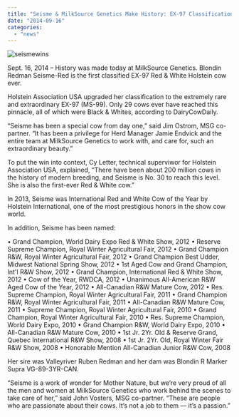 ```yaml
---
title: "Seisme & MilkSource Genetics Make History: EX-97 Classification Is Highest R&W Cow Ever"
date: "2014-09-16"
categories: 
  - "news"
---
```


![seismewins](http://milk-source.local/wp-content/uploads/2014/09/seismewins-1024x768.jpg)

Sept. 16, 2014 – History was made today at MilkSource Genetics. Blondin Redman Seisme-Red is the first classified EX-97 Red & White Holstein cow ever.

Holstein Association USA upgraded her classification to the extremely rare and extraordinary EX-97 (MS-99). Only 29 cows ever have reached this pinnacle, all of which were Black & Whites, according to DairyCowDaily.

“Seisme has been a special cow from day one,” said Jim Ostrom, MSG co-partner. “It has been a privilege for Herd Manager Jamie Endvick and the entire team at MilkSource Genetics to work with, and care for, such an extraordinary beauty.”

To put the win into context, Cy Letter, technical superviwor for Holstein Association USA, explained, “There have been about 200 million cows in the history of modern breeding, and Seisme is No. 30 to reach this level. She is also the first-ever Red & White cow.”

In 2013, Seisme was International Red and White Cow of the Year by Holstein International, one of the most prestigious honors in the show cow world.

In addition, Seisme has been named:

• Grand Champion, World Dairy Expo Red & White Show, 2012 • Reserve Supreme Champion, Royal Winter Agricultural Fair, 2012 • Grand Champion R&W, Royal Winter Agricultural Fair, 2012 • Grand Champion Best Udder, Midwest National Spring Show, 2012 • 1st Aged Cow and Grand Champion, Int'l R&W Show, 2012 • Grand Champion, International Red & White Show, 2012 • Cow of the Year, RWDCA, 2012 • Unanimous All-American R&W Aged Cow of the Year, 2012 • All-Canadian R&W Mature Cow, 2012 • Res. Supreme Champion, Royal Winter Agricultural Fair, 2011 • Grand Champion R&W, Royal Winter Agricultural Fair, 2011 • All-Canadian R&W Mature Cow, 2011 • Supreme Champion, Royal Winter Agricultural Fair, 2010 • Grand Champion, Royal Winter Agricultural Fair, 2010 • Res. Supreme Champion, World Dairy Expo, 2010 • Grand Champion R&W, World Dairy Expo, 2010 • All-Canadian R&W Mature Cow, 2010 • 1st Jr. 2Yr. Old & Reserve Grand, Quebec International R&W Show, 2008 • 1st Jr. 2Yr. Old, Royal Winter Fair R&W Show, 2008 • Honorable Mention All-Canadian Junior R&W Cow, 2008

Her sire was Valleyriver Ruben Redman and her dam was Blondin R Marker Supra VG-89-3YR-CAN.

“Seisme is a work of wonder for Mother Nature, but we’re very proud of all the men and women at MilkSource Genetics who work behind the scenes to take care of her,” said John Vosters, MSG co-partner. “These are people who are passionate about their cows. It’s not a job to them — it’s a passion.”
